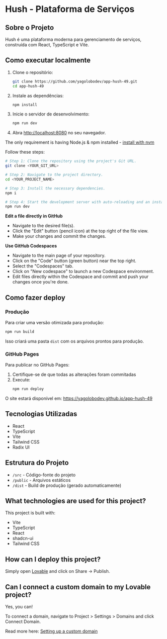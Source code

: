 # Hush - Plataforma de Serviços

## Sobre o Projeto

Hush é uma plataforma moderna para gerenciamento de serviços, construída com React, TypeScript e Vite.

## Como executar localmente

1. Clone o repositório:
   ```bash
   git clone https://github.com/yagolobodev/app-hush-49.git
   cd app-hush-49
   ```

2. Instale as dependências:
   ```bash
   npm install
   ```

3. Inicie o servidor de desenvolvimento:
   ```bash
   npm run dev
   ```

4. Abra [http://localhost:8080](http://localhost:8080) no seu navegador.

The only requirement is having Node.js & npm installed - [install with nvm](https://github.com/nvm-sh/nvm#installing-and-updating)

Follow these steps:

```sh
# Step 1: Clone the repository using the project's Git URL.
git clone <YOUR_GIT_URL>

# Step 2: Navigate to the project directory.
cd <YOUR_PROJECT_NAME>

# Step 3: Install the necessary dependencies.
npm i

# Step 4: Start the development server with auto-reloading and an instant preview.
npm run dev
```

**Edit a file directly in GitHub**

- Navigate to the desired file(s).
- Click the "Edit" button (pencil icon) at the top right of the file view.
- Make your changes and commit the changes.

**Use GitHub Codespaces**

- Navigate to the main page of your repository.
- Click on the "Code" button (green button) near the top right.
- Select the "Codespaces" tab.
- Click on "New codespace" to launch a new Codespace environment.
- Edit files directly within the Codespace and commit and push your changes once you're done.

## Como fazer deploy

### Produção

Para criar uma versão otimizada para produção:

```bash
npm run build
```

Isso criará uma pasta `dist` com os arquivos prontos para produção.

### GitHub Pages

Para publicar no GitHub Pages:

1. Certifique-se de que todas as alterações foram commitadas
2. Execute:
   ```bash
   npm run deploy
   ```

O site estará disponível em: https://yagolobodev.github.io/app-hush-49

## Tecnologias Utilizadas

- React
- TypeScript
- Vite
- Tailwind CSS
- Radix UI

## Estrutura do Projeto

- `/src` - Código-fonte do projeto
- `/public` - Arquivos estáticos
- `/dist` - Build de produção (gerado automaticamente)

## What technologies are used for this project?

This project is built with:

- Vite
- TypeScript
- React
- shadcn-ui
- Tailwind CSS

## How can I deploy this project?

Simply open [Lovable](https://lovable.dev/projects/4f897643-880e-4917-8aa5-4dfa7e92a27b) and click on Share -> Publish.

## Can I connect a custom domain to my Lovable project?

Yes, you can!

To connect a domain, navigate to Project > Settings > Domains and click Connect Domain.

Read more here: [Setting up a custom domain](https://docs.lovable.dev/tips-tricks/custom-domain#step-by-step-guide)
